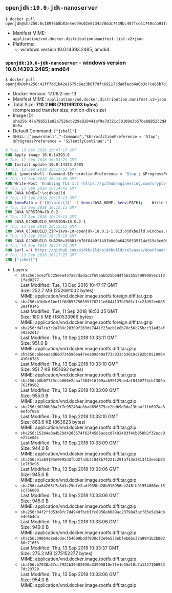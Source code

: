 ## `openjdk:10.0-jdk-nanoserver`

```console
$ docker pull openjdk@sha256:6c18976b8b83e4ec99c02e8734a78ddc7439bc407fce51740cda91fe1711dee9
```

-	Manifest MIME: `application/vnd.docker.distribution.manifest.list.v2+json`
-	Platforms:
	-	windows version 10.0.14393.2485; amd64

### `openjdk:10.0-jdk-nanoserver` - windows version 10.0.14393.2485; amd64

```console
$ docker pull openjdk@sha256:41ff7dd1b42e1679c6ec3b0f7dfc691173dadfecb4a0b3c7ca65b7d192c27d67
```

-	Docker Version: 17.06.2-ee-13
-	Manifest MIME: `application/vnd.docker.distribution.manifest.v2+json`
-	Total Size: **710.2 MB (710199203 bytes)**  
	(compressed transfer size, not on-disk size)
-	Image ID: `sha256:47a798521e82a7526cb229e828441af9e7d321c30100e3b57beb885232d40c0a`
-	Default Command: `["jshell"]`
-	`SHELL`: `["powershell","-Command","$ErrorActionPreference = 'Stop'; $ProgressPreference = 'SilentlyContinue';"]`

```dockerfile
# Tue, 13 Dec 2016 10:47:17 GMT
RUN Apply image 10.0.14393.0
# Tue, 11 Sep 2018 16:53:25 GMT
RUN Install update 10.0.14393.2485
# Thu, 13 Sep 2018 10:13:53 GMT
SHELL [powershell -Command $ErrorActionPreference = 'Stop'; $ProgressPreference = 'SilentlyContinue';]
# Thu, 13 Sep 2018 10:14:40 GMT
RUN Write-Host 'Enabling TLS 1.2 (https://githubengineering.com/crypto-removal-notice/) ...'; 	$tls12RegBase = 'HKLM:\\SYSTEM\CurrentControlSet\Control\SecurityProviders\SCHANNEL\Protocols\TLS 1.2'; 	if (Test-Path $tls12RegBase) { throw ('"{0}" already exists!' -f $tls12RegBase) }; 	New-Item -Path ('{0}/Client' -f $tls12RegBase) -Force; 	New-Item -Path ('{0}/Server' -f $tls12RegBase) -Force; 	New-ItemProperty -Path ('{0}/Client' -f $tls12RegBase) -Name 'DisabledByDefault' -PropertyType DWORD -Value 0 -Force; 	New-ItemProperty -Path ('{0}/Client' -f $tls12RegBase) -Name 'Enabled' -PropertyType DWORD -Value 1 -Force; 	New-ItemProperty -Path ('{0}/Server' -f $tls12RegBase) -Name 'DisabledByDefault' -PropertyType DWORD -Value 0 -Force; 	New-ItemProperty -Path ('{0}/Server' -f $tls12RegBase) -Name 'Enabled' -PropertyType DWORD -Value 1 -Force
# Thu, 13 Sep 2018 10:14:41 GMT
ENV JAVA_HOME=C:\ojdkbuild
# Thu, 13 Sep 2018 10:15:13 GMT
RUN $newPath = ('{0}\bin;{1}' -f $env:JAVA_HOME, $env:PATH); 	Write-Host ('Updating PATH: {0}' -f $newPath); 	setx /M PATH $newPath;
# Thu, 13 Sep 2018 10:15:13 GMT
ENV JAVA_VERSION=10.0.2
# Thu, 13 Sep 2018 10:15:14 GMT
ENV JAVA_OJDKBUILD_VERSION=10.0.2-1
# Thu, 13 Sep 2018 10:15:15 GMT
ENV JAVA_OJDKBUILD_ZIP=java-10-openjdk-10.0.2-1.b13.ojdkbuild.windows.x86_64.zip
# Thu, 13 Sep 2018 10:15:16 GMT
ENV JAVA_OJDKBUILD_SHA256=39801db76f04b9f1491b0d0a64258535f14e319a3cd08d3e161b18a6af7a842d
# Thu, 13 Sep 2018 10:17:24 GMT
RUN $url = ('https://github.com/ojdkbuild/ojdkbuild/releases/download/{0}/{1}' -f $env:JAVA_OJDKBUILD_VERSION, $env:JAVA_OJDKBUILD_ZIP); 	Write-Host ('Downloading {0} ...' -f $url); 	Invoke-WebRequest -Uri $url -OutFile 'ojdkbuild.zip'; 	Write-Host ('Verifying sha256 ({0}) ...' -f $env:JAVA_OJDKBUILD_SHA256); 	if ((Get-FileHash ojdkbuild.zip -Algorithm sha256).Hash -ne $env:JAVA_OJDKBUILD_SHA256) { 		Write-Host 'FAILED!'; 		exit 1; 	}; 		Write-Host 'Expanding ...'; 	Expand-Archive ojdkbuild.zip -DestinationPath C:\; 		Write-Host 'Renaming ...'; 	Move-Item 		-Path ('C:\{0}' -f ($env:JAVA_OJDKBUILD_ZIP -Replace '.zip$', '')) 		-Destination $env:JAVA_HOME 	; 		Write-Host 'Verifying install ...'; 	Write-Host '  java -version'; java -version; 	Write-Host '  javac -version'; javac -version; 		Write-Host 'Removing ...'; 	Remove-Item ojdkbuild.zip -Force; 		Write-Host 'Complete.';
# Thu, 13 Sep 2018 10:17:25 GMT
CMD ["jshell"]
```

-	Layers:
	-	`sha256:bce2fbc256ea437a87dadac2f69aabd25bed4f56255549090056c1131fad0277`  
		Last Modified: Tue, 13 Dec 2016 10:47:17 GMT  
		Size: 252.7 MB (252691002 bytes)  
		MIME: application/vnd.docker.image.rootfs.foreign.diff.tar.gzip
	-	`sha256:b1b0c61be11f6d053756595f70211e6044137b150fc1cc23d52ee0852eaf9146`  
		Last Modified: Tue, 11 Sep 2018 16:53:25 GMT  
		Size: 180.5 MB (180533966 bytes)  
		MIME: application/vnd.docker.image.rootfs.foreign.diff.tar.gzip
	-	`sha256:d47ca3c2a708c20309f263de7441f23acb1e8b76c56c75bcc314d2af593e2d17`  
		Last Modified: Thu, 13 Sep 2018 10:33:11 GMT  
		Size: 951.0 B  
		MIME: application/vnd.docker.image.rootfs.diff.tar.gzip
	-	`sha256:ab6eaaad60d734596ea47eea09d40af73c833cb3019c782bc0510964410c6785`  
		Last Modified: Thu, 13 Sep 2018 10:33:10 GMT  
		Size: 951.7 KB (951692 bytes)  
		MIME: application/vnd.docker.image.rootfs.diff.tar.gzip
	-	`sha256:b8b07773ccb066e2aaaf304916f09aab90129ae4af0460774cbf309a762f0962`  
		Last Modified: Thu, 13 Sep 2018 10:33:09 GMT  
		Size: 955.0 B  
		MIME: application/vnd.docker.image.rootfs.diff.tar.gzip
	-	`sha256:d6200b08a2f7e952484c8bad696375ce2bdb9d3da13bb4f1fb697aa3eefbf08a`  
		Last Modified: Thu, 13 Sep 2018 10:33:10 GMT  
		Size: 863.6 KB (863623 bytes)  
		MIME: application/vnd.docker.image.rootfs.diff.tar.gzip
	-	`sha256:152b4a0a4b29d4285574f62f4586acec07492403f4cb050b2f32ecc9e224e04c`  
		Last Modified: Thu, 13 Sep 2018 10:33:09 GMT  
		Size: 944.0 B  
		MIME: application/vnd.docker.image.rootfs.diff.tar.gzip
	-	`sha256:e1a84193e9695d3fbd27a3b21848b74221c291a713e3813f13ee1b831e7f3e96`  
		Last Modified: Thu, 13 Sep 2018 10:33:06 GMT  
		Size: 945.0 B  
		MIME: application/vnd.docker.image.rootfs.diff.tar.gzip
	-	`sha256:4a64268f7a8d3c25dfe2adf935bd28b918956ee248fb91954860ecf51c756800`  
		Last Modified: Thu, 13 Sep 2018 10:33:06 GMT  
		Size: 945.0 B  
		MIME: application/vnd.docker.image.rootfs.diff.tar.gzip
	-	`sha256:04f2ffd53d8fc7d4940fbcb1fc8956e6089ac2379843acf85e5e34dbe4e5b4da`  
		Last Modified: Thu, 13 Sep 2018 10:33:06 GMT  
		Size: 949.0 B  
		MIME: application/vnd.docker.image.rootfs.diff.tar.gzip
	-	`sha256:390b4d8edcdecf54699bddf930df2e0e573ebfeb6bc37a0941b2b80280e71653`  
		Last Modified: Thu, 13 Sep 2018 10:33:37 GMT  
		Size: 275.2 MB (275152277 bytes)  
		MIME: application/vnd.docker.image.rootfs.diff.tar.gzip
	-	`sha256:b7938a67cc7922b30482030a33995810e7fe1e55d10c7a14271069337dc23720`  
		Last Modified: Thu, 13 Sep 2018 10:33:06 GMT  
		Size: 954.0 B  
		MIME: application/vnd.docker.image.rootfs.diff.tar.gzip
